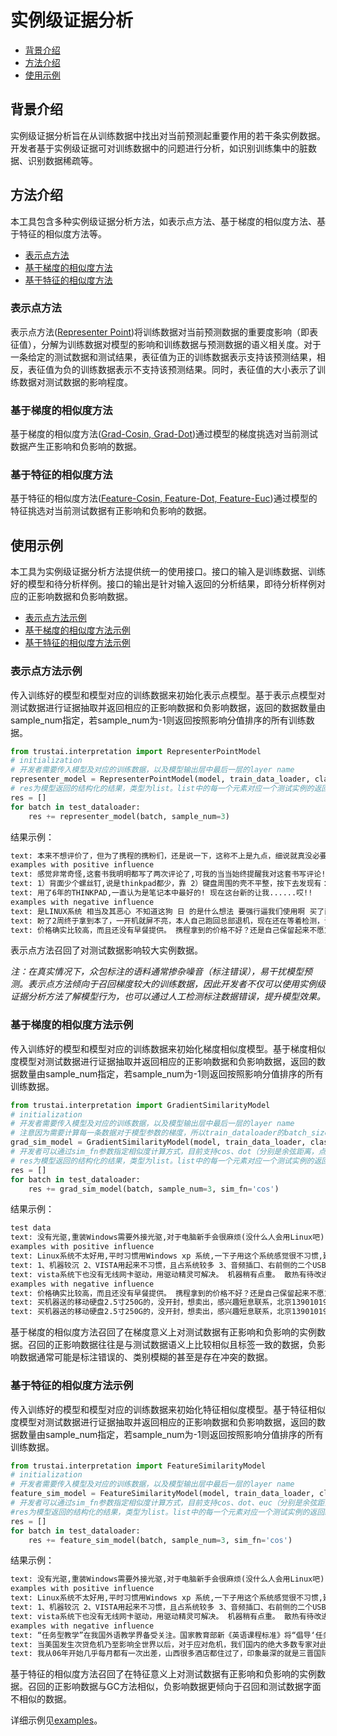 # 实例级证据分析
* [背景介绍](###背景介绍)
* [方法介绍](###方法介绍)
* [使用示例](###使用示例)

## 背景介绍
实例级证据分析旨在从训练数据中找出对当前预测起重要作用的若干条实例数据。开发者基于实例级证据可对训练数据中的问题进行分析，如识别训练集中的脏数据、识别数据稀疏等。<br>
## 方法介绍
本工具包含多种实例级证据分析方法，如表示点方法、基于梯度的相似度方法、基于特征的相似度方法等。
* [表示点方法](###表示点方法)
* [基于梯度的相似度方法](###基于梯度的相似度方法)
* [基于特征的相似度方法](###基于特征的相似度方法)

### 表示点方法
表示点方法([Representer Point](https://proceedings.neurips.cc/paper/2018/file/8a7129b8f3edd95b7d969dfc2c8e9d9d-Paper.pdf))将训练数据对当前预测数据的重要度影响（即表征值），分解为训练数据对模型的影响和训练数据与预测数据的语义相关度。对于一条给定的测试数据和测试结果，表征值为正的训练数据表示支持该预测结果，相反，表征值为负的训练数据表示不支持该预测结果。同时，表征值的大小表示了训练数据对测试数据的影响程度。

### 基于梯度的相似度方法
基于梯度的相似度方法([Grad-Cosin, Grad-Dot](https://proceedings.neurips.cc/paper/2019/hash/c61f571dbd2fb949d3fe5ae1608dd48b-Abstract.html))通过模型的梯度挑选对当前测试数据产生正影响和负影响的数据。


### 基于特征的相似度方法
基于特征的相似度方法([Feature-Cosin, Feature-Dot, Feature-Euc](https://arxiv.org/abs/2104.04128))通过模型的特征挑选对当前测试数据有正影响和负影响的数据。

## 使用示例
本工具为实例级证据分析方法提供统一的使用接口。接口的输入是训练数据、训练好的模型和待分析样例。接口的输出是针对输入返回的分析结果，即待分析样例对应的正影响数据和负影响数据。
* [表示点方法示例](###表示点方法示例)
* [基于梯度的相似度方法示例](###基于梯度的相似度方法示例)
* [基于特征的相似度方法示例](###基于特征的相似度方法示例)


### 表示点方法示例
传入训练好的模型和模型对应的训练数据来初始化表示点模型。基于表示点模型对测试数据进行证据抽取并返回相应的正影响数据和负影响数据，返回的数据数量由sample_num指定，若sample_num为-1则返回按照影响分值排序的所有训练数据。

```python
from trustai.interpretation import RepresenterPointModel
# initialization
# 开发者需要传入模型及对应的训练数据，以及模型输出层中最后一层的layer name
representer_model = RepresenterPointModel(model, train_data_loader, classifier_layer_name="classifier")
# res为模型返回的结构化的结果，类型为list。list中的每一个元素对应一个测试实例的返回结果，该结果包括预测标签，正影响数据的索引，负影响数据的索引，正影响数据的分值和负影响数据的分值。
res = []
for batch in test_dataloader:
    res += representer_model(batch, sample_num=3)
```

结果示例：
```txt
text: 本来不想评价了，但为了携程的携粉们，还是说一下，这称不上是九点，细说就真没必要了，就一个字：差    predict label: 0
examples with positive influence
text: 感觉非常奇怪,这套书我明明都写了两次评论了,可我的当当始终提醒我对这套书写评论!晕啊!这是套很好的书,也不用我写几次评论吧!    gold label: 1    score: 0.03509485349059105
text: 1）背面少个螺丝钉,说是thinkpad都少，靠 2）键盘周围的壳不平整，按下去发现有：“滋啦滋啦”声音，我才意识到，那是个双面胶，按下去就不上来了，过会儿还是回弹上来，很明显仅靠双面胶是 粘不住的，你还不如拿502呢，起码这样粘得严实还能让我心里舒服（但是这样只是弥补质量问题），何必还弄个滋啦兹啦的声音，多闹心啊，（还有一地方用了双面胶，我换内存的时候发现键盘下部盖子左侧打不开，一直不敢用力    gold label: 1    score: 0.03008783608675003
text: 用了6年的THINKPAD,一直认为是笔记本中最好的! 现在这台新的让我......哎!!    gold label: 0    score: 0.029884012416005135
examples with negative influence
text: 是LINUX系统 相当及其恶心 不知道这狗 日 的是什么想法 要强行逼我们使用啊 买了两台电脑 一个事VISTA系统 一个 是 LINUX 就没见一个XP的 网上销售这东西 最重要的是打架尽量不要涉及到售后服务这块 尽量是都搞好了相安无事 其实网上的售后服务比没有售后服务还差劲 我的THINKPAD SL400就是因为换货期间以为是键盘小问题就懒得换了    gold label: 1    score: -0.07112707197666168
text: 盼了2周终于拿到本了，一开机就屏不亮，本人自己跑回总部退机，现在还在等着检测，说要等上15个工作日，呵呵，买个电脑容易吗？时间浪费的起吗？请问？    gold label: 0    score: -0.07233154773712158
text: 价格确实比较高，而且还没有早餐提供。 携程拿到的价格不好？还是自己保留起来不愿意让利给我们这些客户呢？ 到前台搞价格，430就可以了。    gold label: 1    score: -0.08243595063686371
```


表示点方法召回了对测试数据影响较大实例数据。

*注：在真实情况下，众包标注的语料通常掺杂噪音（标注错误），易干扰模型预测。表示点方法倾向于召回梯度较大的训练数据，因此开发者不仅可以使用实例级证据分析方法了解模型行为，也可以通过人工检测标注数据错误，提升模型效果。*


### 基于梯度的相似度方法示例
传入训练好的模型和模型对应的训练数据来初始化梯度相似度模型。基于梯度相似度模型对测试数据进行证据抽取并返回相应的正影响数据和负影响数据，返回的数据数量由sample_num指定，若sample_num为-1则返回按照影响分值排序的所有训练数据。

```python
from trustai.interpretation import GradientSimilarityModel
# initialization
# 开发者需要传入模型及对应的训练数据，以及模型输出层中最后一层的layer name
# 注意因为需要计算每一条数据对于模型参数的梯度，所以train_dataloader的batch_size需要设置为1，测试数据对应的dataloader的batch_size也需为1
grad_sim_model = GradientSimilarityModel(model, train_data_loader, classifier_layer_name="classifier")
# 开发者可以通过sim_fn参数指定相似度计算方式，目前支持cos、dot（分别是余弦距离，点积距离）
# res为模型返回的结构化的结果，类型为list。list中的每一个元素对应一个测试实例的返回结果，该结果包括预测标签，正影响数据的索引，负影响数据的索引，正影响数据的分值和负影响数据的分值。
res = []
for batch in test_dataloader:
    res += grad_sim_model(batch, sample_num=3, sim_fn='cos')
```

结果示例：
```txt
test data
text: 没有光驱,重装Windows需要外接光驱,对于电脑新手会很麻烦(没什么人会用Linux吧)    predict label: 0
examples with positive influence
text: Linux系统不太好用,平时习惯用Windows xp 系统,一下子用这个系统感觉很不习惯,建议开发或预装Windows xp系统.    gold label: 0    score: 0.9395108222961426
text: 1、机器较沉 2、VISTA用起来不习惯，且占系统较多 3、音频插口、右前侧的二个USB口在用鼠标时感觉手靠得太近了    gold label: 0    score: 0.9355786442756653
text: vista系统下也没有无线网卡驱动，用驱动精灵可解决。 机器稍有点重。 散热有待改进。    gold label: 0    score: 0.9349631071090698
examples with negative influence
text: 价格确实比较高，而且还没有早餐提供。 携程拿到的价格不好？还是自己保留起来不愿意让利给我们这些客户呢？ 到前台搞价格，430就可以了。    gold label: 1    score: -0.49774348735809326
text: 买机器送的移动硬盘2.5寸250G的，没开封，想卖出，感兴趣短息联系，北京13901019711    gold label: 1    score: -0.5244823694229126
text: 买机器送的移动硬盘2.5寸250G的，没开封，想卖出，感兴趣短息联系，北京13901019711    gold label: 0    score: -0.5244823694229126
```


基于梯度的相似度方法召回了在梯度意义上对测试数据有正影响和负影响的实例数据。召回的正影响数据往往是与测试数据语义上比较相似且标签一致的数据，负影响数据通常可能是标注错误的、类别模糊的甚至是存在冲突的数据。

### 基于特征的相似度方法示例
传入训练好的模型和模型对应的训练数据来初始化特征相似度模型。基于特征相似度模型对测试数据进行证据抽取并返回相应的正影响数据和负影响数据，返回的数据数量由sample_num指定，若sample_num为-1则返回按照影响分值排序的所有训练数据。

```python
from trustai.interpretation import FeatureSimilarityModel
# initialization
# 开发者需要传入模型及对应的训练数据，以及模型输出层中最后一层的layer name
feature_sim_model = FeatureSimilarityModel(model, train_data_loader, classifier_layer_name="classifier")
# 开发者可以通过sim_fn参数指定相似度计算方式，目前支持cos、dot、euc（分别是余弦距离，点积距离和欧式距离）
#res为模型返回的结构化的结果，类型为list。list中的每一个元素对应一个测试实例的返回结果，该结果包括预测标签，正影响数据的索引，负影响数据的索引，正影响数据的分值和负影响数据的分值。
res = []
for batch in test_dataloader:
    res += feature_sim_model(batch, sample_num=3, sim_fn='cos')
```

结果示例：
```txt
text: 没有光驱,重装Windows需要外接光驱,对于电脑新手会很麻烦(没什么人会用Linux吧)    predict label: 0
examples with positive influence
text: Linux系统不太好用,平时习惯用Windows xp 系统,一下子用这个系统感觉很不习惯,建议开发或预装Windows xp系统.    gold label: 0    score: 0.9393996000289917
text: 1、机器较沉 2、VISTA用起来不习惯，且占系统较多 3、音频插口、右前侧的二个USB口在用鼠标时感觉手靠得太近了    gold label: 0    score: 0.9354583621025085
text: vista系统下也没有无线网卡驱动，用驱动精灵可解决。 机器稍有点重。 散热有待改进。    gold label: 0    score: 0.9348428249359131
examples with negative influence
text: “任务型教学”在我国外语教学界备受关注。国家教育部新《英语课程标准》将“倡导‘任务型’的教学途径，培养学生综合语言运用能力”写入教学建议。任务型教学被视为改革我国传统外语教学的良方。本书立足我国外语教学现状，全面分析了“任务型教学”的理论和实践基础、以实例说明“任务型教学”的具体操作步骤。为广大一线英语教师提供了教学和研究参考。    gold label: 1    score: -0.12422356754541397
text: 当美国发生次贷危机乃至影响全世界以后，对于应对危机，我们国内的绝大多数专家对此都异口同声，观点基本雷同，而且又莫衷一是，人云亦云，本书的作者以其独特的视觉和丰富的知识，在书中告诉我们这次危机的来龙去脉，我们国家应该以怎样的方式去直面这次危机，如何转危为安，化危为机；作为普通读者也能从书中领会到一些对自己有益的知识。读完这本书以后，你更能体会到一种不一样的思维，非常值得一读。    gold label: 1    score: -0.128561332821846
text: 我从06年开始几乎每月都有一次出差，山西很多酒店都住过了，印象最深的就是三晋国际，其他还有龙城国际，华苑宾馆，黄河京都，还有一个叫什么交通大厦的，下面我对这些酒店做个最真实、准确地点评： 三晋国际——这是我认为最让太原市骄傲的酒店，我们衡量一个酒店的最直接的就是你能够得到什么服务，在这家酒店里，我感觉到了家一般的照顾，第一次来这里，感冒了，嘴里冷不丁说了一句，服务生就听到了，然后熬了一碗姜汤到我房间，当然也是免费的，很感动；洗澡时，一不小心摔倒了，副总经理、总监等等都慰问了我，其实这也不完全是酒店的错，但是从那以后，我发现每个房间浴室都放置了防滑垫和塑料拖鞋；有一次我把袜子之类的放在洗手间了，谁知道我回来后竟然发现服务员帮我免费清洗了，还把我不小心掰断的心爱的梳子还用胶给我粘好了，还留了言给我，真的很让我意外也有点不敢相信！对一个出差特别频繁，时间特别紧张的人来说，办理入住和退房就是一个最让人烦躁的时间，但是我算过了，三晋国际前台办理退房、入住的时间没有超过一分钟！！！在北京都很难有这样的待遇！其他的，比如前台接待、门厅服务之类的就不用说了，真的很好； 当然我也有建议：1、酒店的被子能否换厚一点的，冬天冷啊；2、一些房间的电话没有免提，不是很方便；3、外面的电话打不进来，可能是酒店为了安全考虑吧，但还是希望能够有外线拨入的功能。 龙城国际——不知道五星级是谁给的评价？！酒店一般，还不如华苑宾馆，无法容忍的是，前台接待服务态度太差了！唯一的优点是，早餐挺好吃。 华苑宾馆——06、07年都挺好的，今天偶尔又住了一下，发现时间长了，枕头、被子不是很干净，其他倒是挺好的，服务态度、环境都还不错，早餐有点单一。 黄河京都——地方太偏了！看起来挺好，住进去不咋地，无法容忍的是，也给大家提个醒，我退房的时间整整用了29分钟，快半个钟头了，我差点晕倒！结帐的服务员只顾打电话，不理我。 交通大厦——噩梦般的酒店，我再也不会住了！！隔音效果太差，还不幸地让我听到了隔壁小两口的闺房密语，哈哈，让我坐噩梦的是，半夜不知道什么单位来查房，从好多房间带走了好多女孩子，好怕怕地说……还有就是前台一个戴眼镜的，白白的女孩子，态度可真差啊，郁闷！ 太原还有好多酒店，可能我不会一一住到，但还是希望所有的酒店都能够像三晋国际一样，给山西人长脸！    gold label: 1    score: -0.17390453815460205
```


基于特征的相似度方法召回了在特征意义上对测试数据有正影响和负影响的实例数据。召回的正影响数据与GC方法相似，负影响数据更倾向于召回和测试数据字面不相似的数据。


详细示例见[examples](../../../examples/interpretation/example_level/)。
